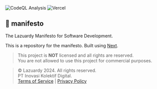 <div>
  <img alt="CodeQL Analysis" src="https://github.com/lazuardy-tech/manifesto/actions/workflows/github-code-scanning/codeql/badge.svg" />
  <img alt="Vercel" src="https://deploy-badge.vercel.app?url=https://manifesto.lazuardy.tech&logo=vercel&name=vercel" />
</div>

## 📃 manifesto

The Lazuardy Manifesto for Software Development.

This is a repository for the manifesto. Built using [Next](https://nextjs.org).

> This project is **NOT** licensed and all rights are reserved. <br/>
> You are not allowed to use this project for commercial purposes.

> © Lazuardy 2024. All rights reserved. <br/>
> PT Inovasi Kolektif Digital. <br/> [Terms of Service](https://lazuardy.tech/terms) | [Privacy Policy](https://lazuardy.tech/privacy)
